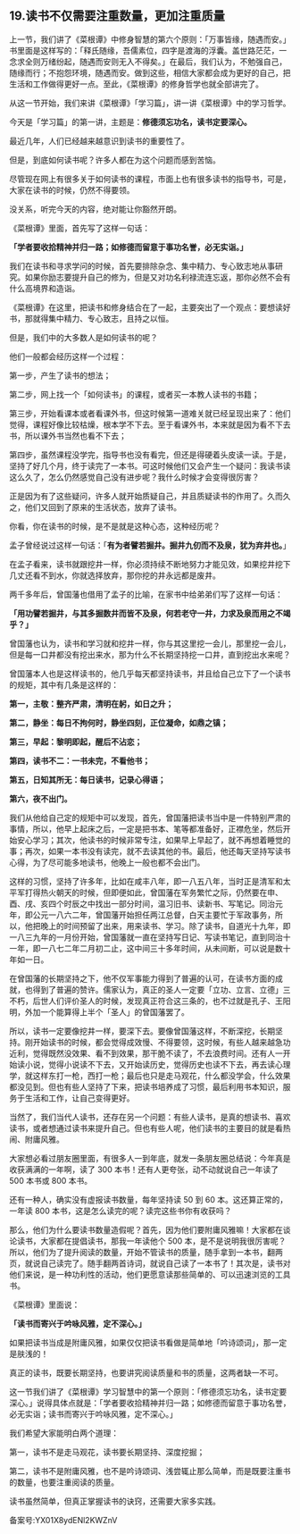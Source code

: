 ## 19.读书不仅需要注重数量，更加注重质量
上一节，我们讲了《菜根谭》中修身智慧的第六个原则：「万事皆缘，随遇而安。」书里面是这样写的：「释氏随缘，吾儒素位，四字是渡海的浮囊。盖世路茫茫，一念求全则万绪纷起，随遇而安则无入不得矣。」在最后，我们认为，不勉强自己，随缘而行；不抱怨环境，随遇而安。做到这些，相信大家都会成为更好的自己，把生活和工作做得更好一点。至此，《菜根谭》的修身哲学也就全部讲完了。


从这一节开始，我们来讲《菜根谭》「学习篇」，讲一讲《菜根谭》中的学习哲学。


今天是「学习篇」的第一讲，主题是：**修德须忘功名，读书定要深心。**


最近几年，人们已经越来越意识到读书的重要性了。


但是，到底如何读书呢？许多人都在为这个问题而感到苦恼。


尽管现在网上有很多关于如何读书的课程，市面上也有很多读书的指导书，可是，大家在读书的时候，仍然不得要领。


没关系，听完今天的内容，绝对能让你豁然开朗。


《菜根谭》里面，首先写了这样一句话：


**「学者要收拾精神并归一路；如修德而留意于事功名誉，必无实诣。」**


我们在读书和寻求学问的时候，首先要排除杂念、集中精力、专心致志地从事研究。如果你励志要提升自己的修为，但是又对功名利禄流连忘返，那你必然不会有什么高境界和造诣。


《菜根谭》在这里，把读书和修身结合在了一起，主要突出了一个观点：要想读好书，那就得集中精力、专心致志，且持之以恒。


但是，我们中的大多数人是如何读书的呢？


他们一般都会经历这样一个过程：


第一步，产生了读书的想法；


第二步，网上找一个「如何读书」的课程，或者买一本教人读书的书籍；


第三步，开始看课本或者看课外书，但这时候第一道难关就已经呈现出来了：他们觉得，课程好像比较枯燥，根本学不下去。至于看课外书，本来就是因为看不下去书，所以课外书当然也看不下去；


第四步，虽然课程没学完，指导书也没有看完，但还是得硬着头皮读一读。于是，坚持了好几个月，终于读完了一本书。可这时候他们又会产生一个疑问：我读书读这么久了，怎么仍然感觉自己没有进步呢？我什么时候才会变得很厉害？


正是因为有了这些疑问，许多人就开始质疑自己，并且质疑读书的作用了。久而久之，他们又回到了原来的生活状态，放弃了读书。


你看，你在读书的时候，是不是就是这种心态，这种经历呢？


孟子曾经说过这样一句话：「**有为者譬若掘井。掘井九仞而不及泉，犹为弃井也。**」


在孟子看来，读书就跟挖井一样，你必须持续不断地努力才能见效，如果挖井挖下几丈还看不到水，你就选择放弃，那你挖的井永远都是废井。


两千多年后，曾国藩也借用了孟子的比喻，在家书中给弟弟们写了这样一句话：


**「用功譬若掘井，与其多掘数井而皆不及泉，何若老守一井，力求及泉而用之不竭乎？」**


曾国藩也认为，读书和学习就和挖井一样，你与其这里挖一会儿，那里挖一会儿，但是每一口井都没有挖出来水，那为什么不长期坚持挖一口井，直到挖出水来呢？


曾国藩本人也是这样读书的，他几乎每天都坚持读书，并且给自己立下了一个读书的规矩，其中有几条是这样的：


**第一，主敬：整齐严肃，清明在躬，如日之升；**


**第二，静坐：每日不拘何时，静坐四刻，正位凝命，如鼎之镇；**


**第三，早起：黎明即起，醒后不沾恋；**


**第四，读书不二：一书未完，不看他书；**


**第五，日知其所无：每日读书，记录心得语；**


**第六，夜不出门。**


我们从他给自己定的规矩中可以发现，首先，曾国藩把读书当中是一件特别严肃的事情，所以，他早上起床之后，一定是把书本、笔等都准备好，正襟危坐，然后开始安心学习；其次，他读书的时候非常专注，如果早上早起了，就不再想着睡觉的事；再次，如果一本书没有读完，就不去读其他的书。最后，他还每天坚持写读书心得，为了尽可能多地读书，他晚上一般也都不会出门。


这样的习惯，坚持了许多年，比如在咸丰八年，即一八五八年，当时正是清军和太平军打得热火朝天的时候，但即便如此，曾国藩在军务繁忙之际，仍然要在申、酉、戌、亥四个时辰之中找出一部分时间，温习旧书、读新书、写笔记。同治元年，即公元一八六二年，曾国藩开始担任两江总督，白天主要忙于军政事务，所以，他把晚上的时间预留了出来，用来读书、学习。除了读书，自道光十九年，即一八三九年的一月份开始，曾国藩就一直在坚持写日记、写读书笔记，直到同治十一年，即一八七二年二月初二止，这中间三十多年时间，从未间断，可以说是数十年如一日。


在曾国藩的长期坚持之下，他不仅军事能力得到了普遍的认可，在读书方面的成就，也得到了普遍的赞许。儒家认为，真正的圣人一定要「立功、立言、立德」三不朽，后世人们评价圣人的时候，发现真正符合这三条的，也不过就是孔子、王阳明，外加一个能算得上半个「圣人」的曾国藩罢了。


所以，读书一定要像挖井一样，要深下去。要像曾国藩这样，不断深挖，长期坚持。刚开始读书的时候，都会觉得成效慢、不得要领，这时候，有些人越来越急功近利，觉得既然没效果、看不到效果，那干脆不读了，不去浪费时间。还有人一开始读小说，觉得小说读不下去，又开始读历史，觉得历史也读不下去，再去读心理学，就这样东打一枪，西打一枪；最后也只是走马观花，什么都没学会，什么效果都没见到。但也有些人坚持了下来，把读书培养成了习惯，最后利用书本知识，服务于生活和工作，让自己变得更好。


当然了，我们当代人读书，还存在另一个问题：有些人读书，是真的想读书、喜欢读书，或者想通过读书来提升自己。但也有些人呢，他们读书的主要目的就是看热闹、附庸风雅。


大家想必看过朋友圈里面，有很多人一到年底，就发一条朋友圈总结说：今年真是收获满满的一年啊，读了 300 本书！还有人更夸张，动不动就说自己一年读了 500 本书或 800 本书。


还有一种人，确实没有虚报读书数量，每年坚持读 50 到 60 本。这还算正常的，一年读 800 本书，这是怎么读完的呢？读完这些书你有收获吗？


那么，他们为什么要读书数量造假呢？首先，因为他们要附庸风雅嘛！大家都在谈论读书，大家都在提倡读书，那我一年读他个 500 本，是不是说明我很厉害呢？所以，他们为了提升阅读的数量，开始不管读书的质量，随手拿到一本书，翻两页，就说自己读完了。随手翻两首诗词，就说自己读了一本书了！其次是，读书对他们来说，是一种功利性的活动，他们更愿意读那些简单的、可以迅速浏览的工具书。


《菜根谭》里面说：


**「读书而寄兴于吟咏风雅，定不深心。」**


如果把读书当成是附庸风雅，如果仅仅把读书看做是简单地「吟诗颂词」，那一定是肤浅的！


真正的读书，既要长期坚持，也要讲究阅读质量和书的质量，这两者缺一不可。


这一节我们讲了《菜根谭》学习智慧中的第一个原则：「修德须忘功名，读书定要深心。」说得具体点就是：「学者要收拾精神并归一路；如修德而留意于事功名誉，必无实诣；读书而寄兴于吟咏风雅，定不深心。」


我们希望大家能明白两个道理：


第一，读书不是走马观花，读书要长期坚持、深度挖掘；


第二，读书不是附庸风雅，也不是吟诗颂词、浅尝辄止那么简单，而是既要注重书的数量，也要注重阅读的质量。


读书虽然简单，但真正掌握读书的诀窍，还需要大家多实践。


备案号:YX01X8ydENl2KWZnV

